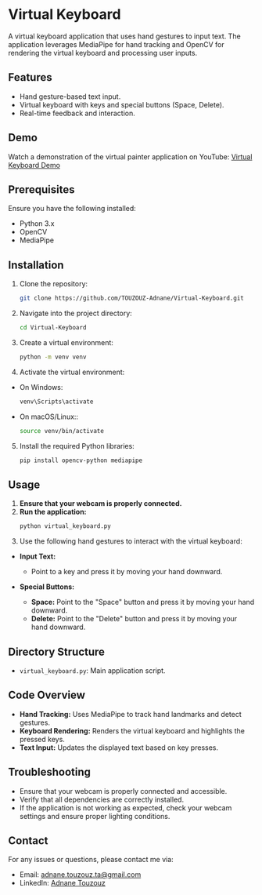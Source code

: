 # Virtual Keyboard

A virtual keyboard application that uses hand gestures to input text. The application leverages MediaPipe for hand tracking and OpenCV for rendering the virtual keyboard and processing user inputs.

## Features

- Hand gesture-based text input.
- Virtual keyboard with keys and special buttons (Space, Delete).
- Real-time feedback and interaction.

## Demo

Watch a demonstration of the virtual painter application on YouTube: [Virtual Keyboard Demo](https://youtu.be/PfJH7oaAYJQ)

## Prerequisites

Ensure you have the following installed:
- Python 3.x
- OpenCV
- MediaPipe

## Installation

1. Clone the repository:
   ```bash
   git clone https://github.com/TOUZOUZ-Adnane/Virtual-Keyboard.git
2. Navigate into the project directory:
    ```bash
    cd Virtual-Keyboard
3. Create a virtual environment:
    ```bash
    python -m venv venv
4. Activate the virtual environment:
- On Windows:
   ```bash
   venv\Scripts\activate
- On macOS/Linux::
   ```bash
   source venv/bin/activate
5. Install the required Python libraries:
    ```bash
    pip install opencv-python mediapipe
## Usage
1. **Ensure that your webcam is properly connected.**
2. **Run the application:**
     ```bash
     python virtual_keyboard.py
3. Use the following hand gestures to interact with the virtual keyboard:

- **Input Text:**
  - Point to a key and press it by moving your hand downward.

- **Special Buttons:**
  - **Space:** Point to the "Space" button and press it by moving your hand downward.
  - **Delete:** Point to the "Delete" button and press it by moving your hand downward.

## Directory Structure

- `virtual_keyboard.py`: Main application script.

## Code Overview

- **Hand Tracking:** Uses MediaPipe to track hand landmarks and detect gestures.
- **Keyboard Rendering:** Renders the virtual keyboard and highlights the pressed keys.
- **Text Input:** Updates the displayed text based on key presses.

## Troubleshooting

- Ensure that your webcam is properly connected and accessible.
- Verify that all dependencies are correctly installed.
- If the application is not working as expected, check your webcam settings and ensure proper lighting conditions.

## Contact

For any issues or questions, please contact me via:

- Email: [adnane.touzouz.ta@gmail.com](mailto:adnane.touzouz.ta@gmail.com)
- LinkedIn: [Adnane Touzouz](https://www.linkedin.com/in/adnane-touzouz/)
